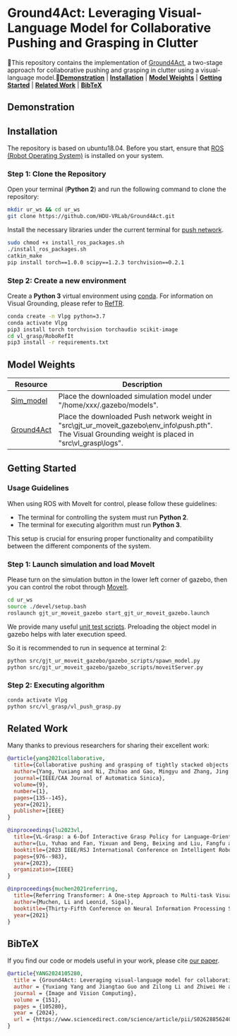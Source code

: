 # Ground4Act: Leveraging Visual-Language Model for Collaborative Pushing and Grasping in Clutter

🌟This repository contains the implementation of [Ground4Act](https://www.sciencedirect.com/science/article/pii/S0262885624003858), a two-stage approach for collaborative pushing and grasping in clutter using a visual-language model.📗[**Demonstration**](#demonstration) | [**Installation**](#installation) | [**Model Weights**](#model-weights) | [**Getting Started**](#getting-started) | [**Related Work**](#related-work) | [**BibTeX**](#bibtex)

## Demonstration

## Installation

The repository is based on ubuntu18.04. Before you start, ensure that [ROS (Robot Operating System)](http://wiki.ros.org/) is installed on your system.

### Step 1: Clone the Repository

Open your terminal (**Python 2**) and run the following command to clone the repository:

```bash
mkdir ur_ws && cd ur_ws
git clone https://github.com/HDU-VRLab/Ground4Act.git
```

Install the necessary libraries under the current terminal for [push network](https://github.com/nizhihao/Collaborative-Pushing-Grasping).

```bash
sudo chmod +x install_ros_packages.sh
./install_ros_packages.sh
catkin_make
pip install torch==1.0.0 scipy==1.2.3 torchvision==0.2.1
```

### Step 2: Create a new environment

Create a **Python 3** virtual environment using [conda](https://docs.conda.io/en/latest/). For information on Visual Grounding, please refer to [RefTR](https://github.com/ubc-vision/RefTR).

```bash
conda create -n Vlpg python=3.7
conda activate Vlpg
pip3 install torch torchvision torchaudio scikit-image
cd vl_grasp/RoboRefIt
pip3 install -r requirements.txt 
```

## Model Weights

| Resource             | Description          |
|----------------------|----------------------|
| [Sim_model](https://github.com/nizhihao/Collaborative-Pushing-Grasping/tree/master/myur_ws/src/ur_robotiq/ur_robotiq_gazebo/meshes) | Place the downloaded simulation model under "/home/xxx/.gazebo/models". |
| [Ground4Act](https://pan.baidu.com/s/1jalj3nmUaaE2AAztAjAgfw?pwd=1234) |Place the downloaded Push network weight in "src\gjt_ur_moveit_gazebo\env_info\push.pth".<br> The Visual Grounding weight is placed in "src\vl_grasp\logs". |

## Getting Started

### Usage Guidelines

When using ROS with MoveIt for control, please follow these guidelines:

- The terminal for controlling the system must run **Python 2**.
- The terminal for executing algorithm must run **Python 3**.

This setup is crucial for ensuring proper functionality and compatibility between the different components of the system.

### Step 1: Launch simulation and load MoveIt

Please turn on the simulation button in the lower left corner of gazebo, then you can control the robot through [MoveIt](https://moveit.ros.org/).

```bash
cd ur_ws
source ./devel/setup.bash
roslaunch gjt_ur_moveit_gazebo start_gjt_ur_moveit_gazebo.launch 
```

We provide many useful [unit test scripts](src/gjt_ur_moveit_gazebo/gazebo_scripts). Preloading the object model in gazebo helps with later execution speed. 

So it is recommended to run in sequence at terminal 2:

```bash
python src/gjt_ur_moveit_gazebo/gazebo_scripts/spawn_model.py
python src/gjt_ur_moveit_gazebo/gazebo_scripts/moveitServer.py
```

### Step 2: Executing algorithm

```bash
conda activate Vlpg
python src/vl_grasp/vl_push_grasp.py
```

## Related Work

Many thanks to previous researchers for sharing their excellent work:

```bibtex
@article{yang2021collaborative,
  title={Collaborative pushing and grasping of tightly stacked objects via deep reinforcement learning},
  author={Yang, Yuxiang and Ni, Zhihao and Gao, Mingyu and Zhang, Jing and Tao, Dacheng},
  journal={IEEE/CAA Journal of Automatica Sinica},
  volume={9},
  number={1},
  pages={135--145},
  year={2021},
  publisher={IEEE}
}

@inproceedings{lu2023vl,
  title={VL-Grasp: a 6-Dof Interactive Grasp Policy for Language-Oriented Objects in Cluttered Indoor Scenes},
  author={Lu, Yuhao and Fan, Yixuan and Deng, Beixing and Liu, Fangfu and Li, Yali and Wang, Shengjin},
  booktitle={2023 IEEE/RSJ International Conference on Intelligent Robots and Systems (IROS)},
  pages={976--983},
  year={2023},
  organization={IEEE}
}

@inproceedings{muchen2021referring,
  title={Referring Transformer: A One-step Approach to Multi-task Visual Grounding},
  author={Muchen, Li and Leonid, Sigal},
  booktitle={Thirty-Fifth Conference on Neural Information Processing Systems},
  year={2021}
}
```

## BibTeX

If you find our code or models useful in your work, please cite [our paper](https://www.sciencedirect.com/science/article/pii/S0262885624003858).

```bibtex
@article{YANG2024105280,
  title = {Ground4Act: Leveraging visual-language model for collaborative pushing and grasping in clutter},
  author = {Yuxiang Yang and Jiangtao Guo and Zilong Li and Zhiwei He and Jing Zhang},
  journal = {Image and Vision Computing},
  volume = {151},
  pages = {105280},
  year = {2024},
  url = {https://www.sciencedirect.com/science/article/pii/S0262885624003858}
}
```
